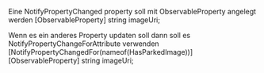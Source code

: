 Eine NotifyPropertyChanged property soll mit ObservableProperty angelegt werden
[ObservableProperty]
string imageUri;

Wenn es ein anderes Property updaten soll dann soll es NotifyPropertyChangeForAttribute verwenden
[NotifyPropertyChangedFor(nameof(HasParkedImage))]
[ObservableProperty]
string imageUri;